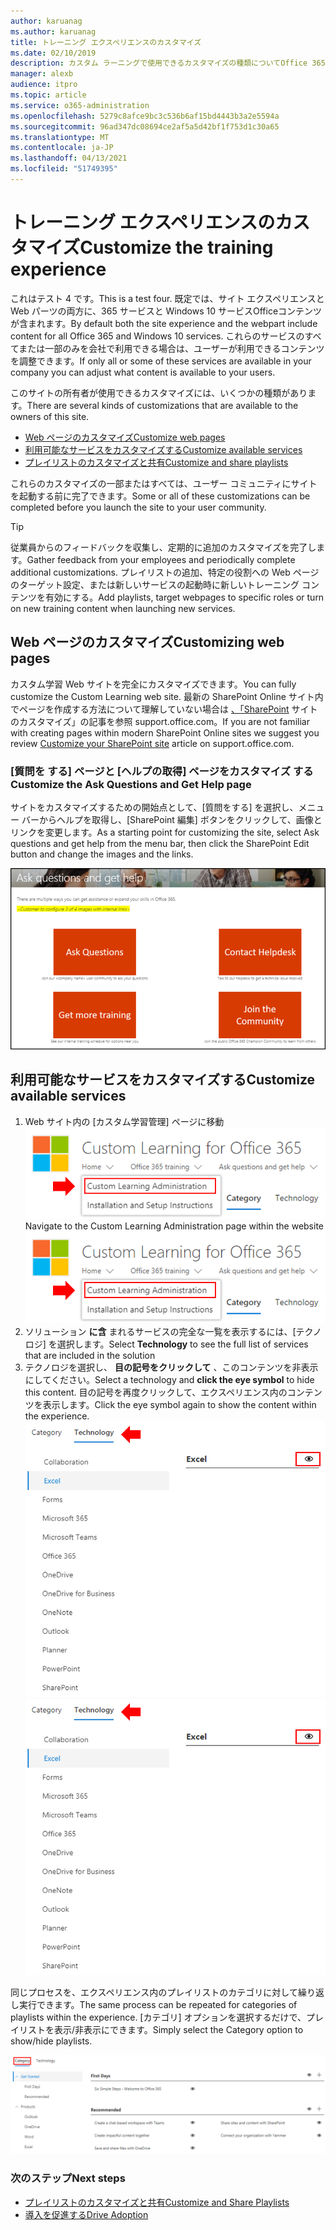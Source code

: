```yaml
---
author: karuanag
ms.author: karuanag
title: トレーニング エクスペリエンスのカスタマイズ
ms.date: 02/10/2019
description: カスタム ラーニングで使用できるカスタマイズの種類についてOffice 365
manager: alexb
audience: itpro
ms.topic: article
ms.service: o365-administration
ms.openlocfilehash: 5279c8afce9bc3c536b6af15bd4443b3a2e5594a
ms.sourcegitcommit: 96ad347dc08694ce2af5a5d42bf1f753d1c30a65
ms.translationtype: MT
ms.contentlocale: ja-JP
ms.lasthandoff: 04/13/2021
ms.locfileid: "51749395"
---
```

# <a name="customize-the-training-experience"></a><span data-ttu-id="a9a22-103">トレーニング エクスペリエンスのカスタマイズ</span><span class="sxs-lookup"><span data-stu-id="a9a22-103">Customize the training experience</span></span>

<span data-ttu-id="a9a22-104">これはテスト 4 です。</span><span class="sxs-lookup"><span data-stu-id="a9a22-104">This is a test four.</span></span> <span data-ttu-id="a9a22-105">既定では、サイト エクスペリエンスと Web パーツの両方に、365 サービスと Windows 10 サービスOfficeコンテンツが含まれます。</span><span class="sxs-lookup"><span data-stu-id="a9a22-105">By default both the site experience and the webpart include content for all Office 365 and Windows 10 services.</span></span>  <span data-ttu-id="a9a22-106">これらのサービスのすべてまたは一部のみを会社で利用できる場合は、ユーザーが利用できるコンテンツを調整できます。</span><span class="sxs-lookup"><span data-stu-id="a9a22-106">If only all or some of these services are available in your company you can adjust what content is available to your users.</span></span>  

<span data-ttu-id="a9a22-107">このサイトの所有者が使用できるカスタマイズには、いくつかの種類があります。</span><span class="sxs-lookup"><span data-stu-id="a9a22-107">There are several kinds of customizations that are available to the owners of this site.</span></span> 

- [<span data-ttu-id="a9a22-108">Web ページのカスタマイズ</span><span class="sxs-lookup"><span data-stu-id="a9a22-108">Customize web pages</span></span>](#customizing-web-pages)
- [<span data-ttu-id="a9a22-109">利用可能なサービスをカスタマイズする</span><span class="sxs-lookup"><span data-stu-id="a9a22-109">Customize available services</span></span>](#customize-available-services)
- [<span data-ttu-id="a9a22-110">プレイリストのカスタマイズと共有</span><span class="sxs-lookup"><span data-stu-id="a9a22-110">Customize and share playlists</span></span>](customplaylist.md)

<span data-ttu-id="a9a22-111">これらのカスタマイズの一部またはすべては、ユーザー コミュニティにサイトを起動する前に完了できます。</span><span class="sxs-lookup"><span data-stu-id="a9a22-111">Some or all of these customizations can be completed before you launch the site to your user community.</span></span>  

> [!TIP]
> <span data-ttu-id="a9a22-112">従業員からのフィードバックを収集し、定期的に追加のカスタマイズを完了します。</span><span class="sxs-lookup"><span data-stu-id="a9a22-112">Gather feedback from your employees and periodically complete additional customizations.</span></span>  <span data-ttu-id="a9a22-113">プレイリストの追加、特定の役割への Web ページのターゲット設定、または新しいサービスの起動時に新しいトレーニング コンテンツを有効にする。</span><span class="sxs-lookup"><span data-stu-id="a9a22-113">Add playlists, target webpages to specific roles or turn on new training content when launching new services.</span></span> 

## <a name="customizing-web-pages"></a><span data-ttu-id="a9a22-114">Web ページのカスタマイズ</span><span class="sxs-lookup"><span data-stu-id="a9a22-114">Customizing web pages</span></span>

<span data-ttu-id="a9a22-115">カスタム学習 Web サイトを完全にカスタマイズできます。</span><span class="sxs-lookup"><span data-stu-id="a9a22-115">You can fully customize the Custom Learning web site.</span></span> <span data-ttu-id="a9a22-116">最新の SharePoint Online サイト内でページを作成する方法について理解していない場合は [、「SharePoint](https://support.office.com/article/customize-your-sharepoint-site-320b43e5-b047-4fda-8381-f61e8ac7f59b) サイトのカスタマイズ」の記事を参照 support.office.com。</span><span class="sxs-lookup"><span data-stu-id="a9a22-116">If you are not familiar with creating pages within modern SharePoint Online sites we suggest you review [Customize your SharePoint site](https://support.office.com/article/customize-your-sharepoint-site-320b43e5-b047-4fda-8381-f61e8ac7f59b) article on support.office.com.</span></span> 

### <a name="customize-the-ask-questions-and-get-help-page"></a><span data-ttu-id="a9a22-117">[質問を **する] ページと [ヘルプの取得] ページをカスタマイズ** する</span><span class="sxs-lookup"><span data-stu-id="a9a22-117">Customize the **Ask Questions and Get Help** page</span></span>

<span data-ttu-id="a9a22-118">サイトをカスタマイズするための開始点として、[質問をする] を選択し、メニュー バーからヘルプを取得し、[SharePoint 編集] ボタンをクリックして、画像とリンクを変更します。</span><span class="sxs-lookup"><span data-stu-id="a9a22-118">As a starting point for customizing the site, select Ask questions and get help from the menu bar, then click the SharePoint Edit button and change the images and the links.</span></span> 

![質問をしてヘルプ ウィンドウを取得する](media/custom_ask.png)

## <a name="customize-available-services"></a><span data-ttu-id="a9a22-120">利用可能なサービスをカスタマイズする</span><span class="sxs-lookup"><span data-stu-id="a9a22-120">Customize available services</span></span>

1.  <span data-ttu-id="a9a22-121">Web サイト内の [カスタム学習管理] ページに移動 ![ する カスタム 学習管理の選択](media/custom_admin.png)</span><span class="sxs-lookup"><span data-stu-id="a9a22-121">Navigate to the Custom Learning Administration page within the website ![Select Custom Learning Administration](media/custom_admin.png)</span></span>
1. <span data-ttu-id="a9a22-122">ソリューション **に含** まれるサービスの完全な一覧を表示するには、[テクノロジ] を選択します。</span><span class="sxs-lookup"><span data-stu-id="a9a22-122">Select **Technology** to see the full list of services that are included in the solution</span></span>
1. <span data-ttu-id="a9a22-123">テクノロジを選択し、 **目の記号をクリックして** 、このコンテンツを非表示にしてください。</span><span class="sxs-lookup"><span data-stu-id="a9a22-123">Select a technology and **click the eye symbol** to hide this content.</span></span>  <span data-ttu-id="a9a22-124">目の記号を再度クリックして、エクスペリエンス内のコンテンツを表示します。</span><span class="sxs-lookup"><span data-stu-id="a9a22-124">Click the eye symbol again to show the content within the experience.</span></span> 
<span data-ttu-id="a9a22-125">![カスタム](media/custom_techlist.png)</span><span class="sxs-lookup"><span data-stu-id="a9a22-125">![custom](media/custom_techlist.png)</span></span>

<span data-ttu-id="a9a22-126">同じプロセスを、エクスペリエンス内のプレイリストのカテゴリに対して繰り返し実行できます。</span><span class="sxs-lookup"><span data-stu-id="a9a22-126">The same process can be repeated for categories of playlists within the experience.</span></span>  <span data-ttu-id="a9a22-127">[カテゴリ] オプションを選択するだけで、プレイリストを表示/非表示にできます。</span><span class="sxs-lookup"><span data-stu-id="a9a22-127">Simply select the Category option to show/hide playlists.</span></span> 

![[カテゴリの選択]](media/custom_cat.png)

### <a name="next-steps"></a><span data-ttu-id="a9a22-129">次のステップ</span><span class="sxs-lookup"><span data-stu-id="a9a22-129">Next steps</span></span>

- [<span data-ttu-id="a9a22-130">プレイリストのカスタマイズと共有</span><span class="sxs-lookup"><span data-stu-id="a9a22-130">Customize and Share Playlists</span></span>](customplaylist.md)
- [<span data-ttu-id="a9a22-131">導入を促進する</span><span class="sxs-lookup"><span data-stu-id="a9a22-131">Drive Adoption</span></span>](driveadoption.md) 
